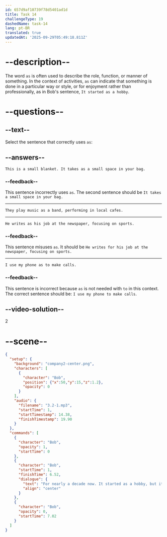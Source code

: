 ```yaml
---
id: 657d9af10739f78d5401ad1d
title: Task 14
challengeType: 19
dashedName: task-14
lang: pt-BR
translated: true
updatedAt: '2025-09-29T05:49:18.811Z'
---
```


<!-- (Audio) Bob: For nearly a decade now. It started as a hobby, but it has become a significant part of my life. -->

# --description--

The word `as` is often used to describe the role, function, or manner of something. In the context of activities, `as` can indicate that something is done in a particular way or style, or for enjoyment rather than professionally, as in Bob's sentence, `It started as a hobby`.

# --questions--

## --text--

Select the sentence that correctly uses `as`:

## --answers--

`This is a small blanket. It takes as a small space in your bag.`

### --feedback--

This sentence incorrectly uses `as`. The second sentence should be `It takes a small space in your bag.`

---

`They play music as a band, performing in local cafes.`

---

`He writes as his job at the newspaper, focusing on sports.`

### --feedback--

This sentence misuses `as`. It should be `He writes for his job at the newspaper, focusing on sports.`

---

`I use my phone as to make calls.`

### --feedback--

This sentence is incorrect because `as` is not needed with `to` in this context. The correct sentence should be: `I use my phone to make calls`.

## --video-solution--

2

# --scene--

```json
{
  "setup": {
    "background": "company2-center.png",
    "characters": [
      {
        "character": "Bob",
        "position": {"x":50,"y":15,"z":1.2},
        "opacity": 0
      }
    ],
    "audio": {
      "filename": "3.2-1.mp3",
      "startTime": 1,
      "startTimestamp": 14.38,
      "finishTimestamp": 19.90
    }
  },
  "commands": [
    {
      "character": "Bob",
      "opacity": 1,
      "startTime": 0
    },
    {
      "character": "Bob",
      "startTime": 1,
      "finishTime": 6.52,
      "dialogue": {
        "text": "For nearly a decade now. It started as a hobby, but it's become a significant part of my life.",
        "align": "center"
      }
    },
    {
      "character": "Bob",
      "opacity": 0,
      "startTime": 7.02
    }
  ]
}
```
